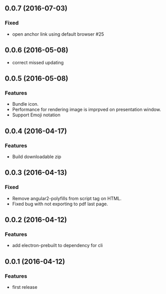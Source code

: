 ## 0.0.7 (2016-07-03)
### Fixed
- open anchor link using default browser #25

## 0.0.6 (2016-05-08)
- correct missed updating

## 0.0.5 (2016-05-08)

### Features

- Bundle icon.
- Performance for rendering image is imprpved on presentation window.
- Support Emoji notation


## 0.0.4 (2016-04-17)

### Features

- Build downloadable zip

## 0.0.3 (2016-04-13)

### Fixed

- Remove angular2-polyfills from script tag on HTML.
- Fixed bug with not exporting to pdf last page.

## 0.0.2 (2016-04-12)

### Features

- add electron-prebuilt to dependency for cli

## 0.0.1 (2016-04-12)

### Features

- first release
